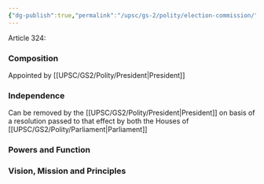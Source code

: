 ```yaml
---
{"dg-publish":true,"permalink":"/upsc/gs-2/polity/election-commission/","dgHomeLink":true,"dgPassFrontmatter":false}
---
```



Article 324: 


### Composition

Appointed by [[UPSC/GS2/Polity/President|President]]

### Independence 
Can be removed by the [[UPSC/GS2/Polity/President|President]] on basis of a resolution passed to that effect by both the Houses of [[UPSC/GS2/Polity/Parliament|Parliament]] 

### Powers and Function

### Vision, Mission and Principles

